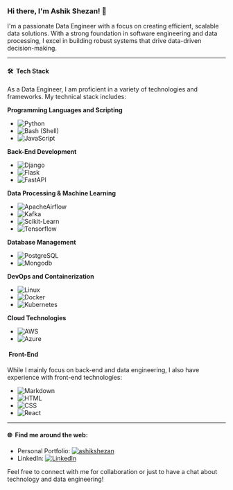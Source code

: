 ### Hi there, I'm Ashik Shezan! 👋

I'm a passionate Data Engineer with a focus on creating efficient, scalable data solutions. With a strong foundation in software engineering and data processing, I excel in building robust systems that drive data-driven decision-making.

---

#### 🛠 &nbsp;Tech Stack

As a Data Engineer, I am proficient in a variety of technologies and frameworks. My technical stack includes:

**Programming Languages and Scripting**

- ![Python](https://img.shields.io/badge/-Python-05122A?style=flat&logo=python)&nbsp;
- ![Bash (Shell)](https://img.shields.io/badge/-Bash-05122A?style=flat&logo=gnubash&logoColor=276DC3)
- ![JavaScript](https://img.shields.io/badge/-JavaScript-05122A?style=flat&logo=javascript)&nbsp;

**Back-End Development**

- ![Django](https://img.shields.io/badge/-Django-05122A?style=flat&logo=django&logoColor=092E20)&nbsp;
- ![Flask](https://img.shields.io/badge/-Flask-05122A?style=flat&logo=flask)&nbsp;	
- ![FastAPI](https://img.shields.io/badge/-FastAPI-05122A?style=flat&logo=fastapi)&nbsp;

**Data Processing & Machine Learning**

- ![ApacheAirflow](https://img.shields.io/badge/-ApacheAirflow-05122A?style=flat&logo=apacheairflow)&nbsp;
- ![Kafka](https://img.shields.io/badge/-ApacheKafka-05122A?style=flat&logo=apachekafka)&nbsp;
- ![Scikit-Learn](https://img.shields.io/badge/-Scikitlearn-05122A?style=flat&logo=scikitlearn)&nbsp;
- ![Tensorflow](https://img.shields.io/badge/-Tensorflow-05122A?style=flat&logo=tensorflow)&nbsp;

**Database Management**

- ![PostgreSQL](https://img.shields.io/badge/-PostgreSQL-05122A?style=flat&logo=postgresql)&nbsp;
- ![Mongodb](https://img.shields.io/badge/-Mongodb-05122A?style=flat&logo=mongodb)&nbsp;

**DevOps and Containerization**

- ![Linux](https://img.shields.io/badge/-Linux-05122A?style=flat&logo=archlinux)&nbsp;
- ![Docker](https://img.shields.io/badge/-Docker-05122A?style=flat&logo=docker)&nbsp;
- ![Kubernetes](https://img.shields.io/badge/-Kubernetes-05122A?style=flat&logo=kubernetes)&nbsp;

**Cloud Technologies**

- ![AWS](https://img.shields.io/badge/-AWS-05122A?style=flat&logo=amazonaws)&nbsp;
- ![Azure](https://img.shields.io/badge/-Azure-05122A?style=flat&logo=microsoftazure)&nbsp;

#### &nbsp;Front-End

While I mainly focus on back-end and data engineering, I also have experience with front-end technologies:

- ![Markdown](https://img.shields.io/badge/-Markdown-05122A?style=flat&logo=markdown)
- ![HTML](https://img.shields.io/badge/-HTML-05122A?style=flat&logo=HTML5)&nbsp;
- ![CSS](https://img.shields.io/badge/-CSS-05122A?style=flat&logo=CSS3&logoColor=1572B6)&nbsp;
- ![React](https://img.shields.io/badge/-React-05122A?style=flat&logo=react)&nbsp;

---

#### 🌐 &nbsp;Find me around the web:

- Personal Portfolio: [![ashikshezan](https://img.shields.io/badge/-ashikshezan.com-05122A?style=flat&logo=firefox)](https://www.ashikshezan.dev)
- LinkedIn: [![LinkedIn](https://img.shields.io/badge/-LinkedIn-05122A?style=flat&logo=linkedin)](https://www.linkedin.com/in/ashikshezan/)

Feel free to connect with me for collaboration or just to have a chat about technology and data engineering!
